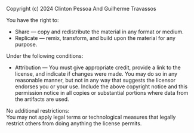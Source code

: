 Copyright (c) 2024 Clinton Pessoa And Guilherme Travassos

You have the right to:
 - Share — copy and redistribute the material in any format or medium.
 - Replicate — remix, transform, and build upon the material for any purpose.

Under the following conditions:
 - Attribution — You must give appropriate credit, provide a link to the license, and indicate if changes were made. You may do so in any reasonable manner, but not in any way that suggests the licensor endorses you or your use. Include the above copyright notice and this permission notice in all copies or substantial portions where data from the artifacts are used.

No additional restrictions:    
You may not apply legal terms or technological measures that legally restrict others from doing anything the license permits.
